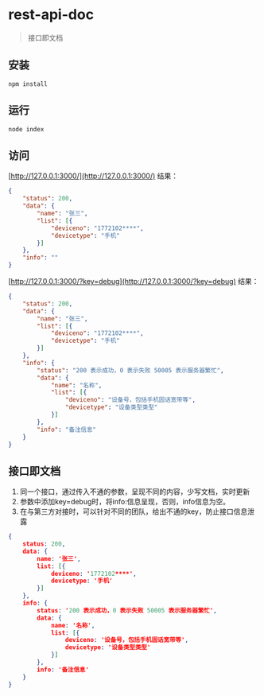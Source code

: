# rest-api-doc
> 接口即文档

## 安装
```
npm install 
```

## 运行
```
node index
```

## 访问
[http://127.0.0.1:3000/](http://127.0.0.1:3000/)
结果：
```json
{
	"status": 200,
	"data": {
		"name": "张三",
		"list": [{
			"deviceno": "1772102****",
			"devicetype": "手机"
		}]
	},
	"info": ""
}
```
[http://127.0.0.1:3000/?key=debug](http://127.0.0.1:3000/?key=debug)
结果：
```json
{
	"status": 200,
	"data": {
		"name": "张三",
		"list": [{
			"deviceno": "1772102****",
			"devicetype": "手机"
		}]
	},
	"info": {
		"status": "200 表示成功，0 表示失败 50005 表示服务器繁忙",
		"data": {
			"name": "名称",
			"list": [{
				"deviceno": "设备号，包括手机固话宽带等",
				"devicetype": "设备类型类型"
			}]
		},
		"info": "备注信息"
	}
}
```

## 接口即文档
1. 同一个接口，通过传入不通的参数，呈现不同的内容，少写文档，实时更新
2. 参数中添加key=debug时，将info:信息呈现，否则，info信息为空。
3. 在与第三方对接时，可以针对不同的团队，给出不通的key，防止接口信息泄露
``` json
{
	status: 200,
	data: {
		name: '张三',
		list: [{
			deviceno: '1772102****',
			devicetype: '手机'
		}]
	},
	info: {
		status: '200 表示成功，0 表示失败 50005 表示服务器繁忙',
		data: {
			name: '名称',
			list: [{
				deviceno: '设备号，包括手机固话宽带等',
				devicetype: '设备类型类型'
			}]
		},
		info: '备注信息'
	}
}
```
